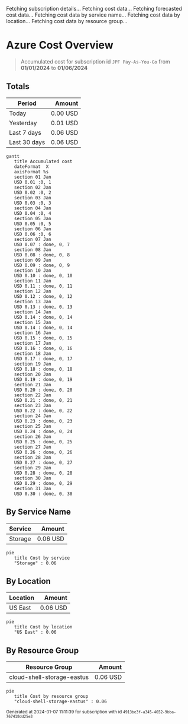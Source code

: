 Fetching subscription details...
Fetching cost data...
Fetching forecasted cost data...
Fetching cost data by service name...
Fetching cost data by location...
Fetching cost data by resource group...
# Azure Cost Overview

> Accumulated cost for subscription id `JPF Pay-As-You-Go` from **01/01/2024** to **01/06/2024**

## Totals

|Period|Amount|
|---|---:|
|Today|0.00 USD|
|Yesterday|0.01 USD|
|Last 7 days|0.06 USD|
|Last 30 days|0.06 USD|

```mermaid
gantt
   title Accumulated cost
   dateFormat  X
   axisFormat %s
   section 01 Jan
   USD 0.01 :0, 1
   section 02 Jan
   USD 0.02 :0, 2
   section 03 Jan
   USD 0.03 :0, 3
   section 04 Jan
   USD 0.04 :0, 4
   section 05 Jan
   USD 0.05 :0, 5
   section 06 Jan
   USD 0.06 :0, 6
   section 07 Jan
   USD 0.07 : done, 0, 7
   section 08 Jan
   USD 0.08 : done, 0, 8
   section 09 Jan
   USD 0.09 : done, 0, 9
   section 10 Jan
   USD 0.10 : done, 0, 10
   section 11 Jan
   USD 0.11 : done, 0, 11
   section 12 Jan
   USD 0.12 : done, 0, 12
   section 13 Jan
   USD 0.13 : done, 0, 13
   section 14 Jan
   USD 0.14 : done, 0, 14
   section 15 Jan
   USD 0.14 : done, 0, 14
   section 16 Jan
   USD 0.15 : done, 0, 15
   section 17 Jan
   USD 0.16 : done, 0, 16
   section 18 Jan
   USD 0.17 : done, 0, 17
   section 19 Jan
   USD 0.18 : done, 0, 18
   section 20 Jan
   USD 0.19 : done, 0, 19
   section 21 Jan
   USD 0.20 : done, 0, 20
   section 22 Jan
   USD 0.21 : done, 0, 21
   section 23 Jan
   USD 0.22 : done, 0, 22
   section 24 Jan
   USD 0.23 : done, 0, 23
   section 25 Jan
   USD 0.24 : done, 0, 24
   section 26 Jan
   USD 0.25 : done, 0, 25
   section 27 Jan
   USD 0.26 : done, 0, 26
   section 28 Jan
   USD 0.27 : done, 0, 27
   section 29 Jan
   USD 0.28 : done, 0, 28
   section 30 Jan
   USD 0.29 : done, 0, 29
   section 31 Jan
   USD 0.30 : done, 0, 30
```

## By Service Name

|Service|Amount|
|---|---:|
|Storage|0.06 USD|

```mermaid
pie
   title Cost by service
   "Storage" : 0.06
```

## By Location

|Location|Amount|
|---|---:|
|US East|0.06 USD|

```mermaid
pie
   title Cost by location
   "US East" : 0.06
```

## By Resource Group

|Resource Group|Amount|
|---|---:|
|cloud-shell-storage-eastus|0.06 USD|

```mermaid
pie
   title Cost by resource group
   "cloud-shell-storage-eastus" : 0.06
```

<sup>Generated at 2024-01-07 11:11:39 for subscription with id `4913be3f-a345-4652-9bba-767418dd25e3`</sup>

